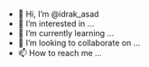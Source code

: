 - 👋 Hi, I’m @idrak_asad
- 👀 I’m interested in ...
- 🌱 I’m currently learning ...
- 💞️ I’m looking to collaborate on ...
- 📫 How to reach me ...

<!---
idrak-asad/idrak-asad is a ✨ special ✨ repository because its `README.md` (this file) appears on your GitHub profile.
You can click the Preview link to take a look at your changes.
--->
